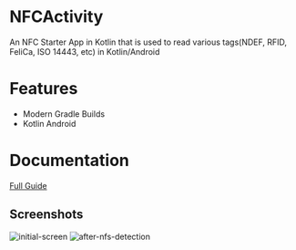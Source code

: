 # NFCActivity
An NFC Starter App in Kotlin that is used to read various tags(NDEF, RFID, FeliCa, ISO 14443, etc) in Kotlin/Android

# Features
- Modern Gradle Builds
- Kotlin Android

# Documentation
[Full Guide](https://developer.android.com/develop/connectivity/nfc/nfc)

## Screenshots
![initial-screen](https://github.com/mufratkarim/NFCActivity/assets/37815709/c56f05b6-fe0c-49b7-b018-b98a65a92b03)
![after-nfs-detection](https://github.com/mufratkarim/NFCActivity/assets/37815709/1eaa7755-4690-470f-869d-a2a40198b9a7)
